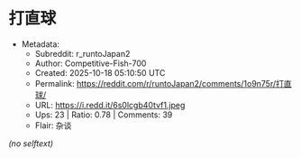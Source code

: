 # 打直球

- Metadata:
  - Subreddit: r_runtoJapan2
  - Author: Competitive-Fish-700
  - Created: 2025-10-18 05:10:50 UTC
  - Permalink: https://reddit.com/r/runtoJapan2/comments/1o9n75r/打直球/
  - URL: https://i.redd.it/6s0lcgb40tvf1.jpeg
  - Ups: 23 | Ratio: 0.78 | Comments: 39
  - Flair: 杂谈

_(no selftext)_
